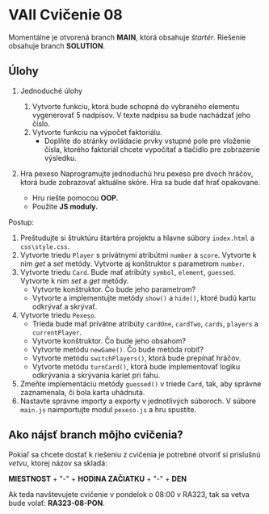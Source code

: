 # VAII Cvičenie 08

Momentálne je otvorená branch __MAIN__, ktorá obsahuje _štartér_. Riešenie obsahuje branch  __SOLUTION__.

## Úlohy

1. Jednoduché úlohy
   1. Vytvorte funkciu, ktorá bude schopná do vybraného elementu vygenerovať 5 nadpisov. V texte nadpisu sa bude
      nachádzať jeho číslo.
   2. Vytvorte funkciu na výpočet faktoriálu.
      * Doplňte do stránky ovládacie prvky vstupné pole pre vloženie čísla, ktorého faktoriál chcete vypočítať a
        tlačidlo pre zobrazenie výsledku.


2. Hra pexeso
   Naprogramujte jednoduchú hru pexeso pre dvoch hráčov, ktorá bude zobrazovať aktuálne skóre. Hra sa bude dať hrať 
opakovane.
   * Hru riešte pomocou __OOP.__
   * Použite __JS moduly.__

Postup:
1. Preštudujte si štruktúru štartéra projektu a hlavne súbory `index.html` a `css\style.css`.
2. Vytvorte triedu `Player` s privátnymi atribútmi `number` a `score`. Vytvorte k nim _get_ a _set_ metódy. Vytvorte aj 
konštruktor s parametrom `number`.
3. Vytvorte triedu `Card`. Bude mať atribúty `symbol`, `element`, `guessed`. Vytvorte k nim _set_ a _get_ metódy.
   * Vytvorte konštruktor. Čo bude jeho parametrom?
   * Vytvorte a implementujte metódy `show()` a `hide()`, ktoré budú kartu odkrývať a skrývať.
4. Vytvorte triedu `Pexeso`.
   * Trieda bude mať privátne atribúty `cardOne`, `cardTwo`, `cards`, `players` a `currentPlayer`.
   * Vytvorte konštruktor. Čo bude jeho obsahom?
   * Vytvorte metódu `newGame()`. Čo bude metóda robiť?
   * Vytvorte metódu `switchPlayers()`, ktorá bude prepínať hráčov.
   * Vytvorte metódu `turnCard()`, ktorá bude implementovať logiku odkrývania a skrývania kariet pri ťahu.
5. Zmeňte implementáciu metódy `guessed()` v triede `Card`, tak, aby správne zaznamenala, či bola karta uhádnutá.
6. Nastavte správne importy a exporty v jednotlivých súboroch. V súbore `main.js` naimportujte modul `pexeso.js` a hru 
spustite.


## Ako nájsť branch môjho cvičenia?

Pokiaľ sa chcete dostať k riešeniu z cvičenia je potrebné otvoriť si príslušnú _vetvu_, ktorej názov sa skladá:

__MIESTNOST__ + "-" + __HODINA ZAČIATKU__ + "-" + __DEN__

Ak teda navštevujete cvičenie v pondelok o 08:00 v RA323, tak sa vetva bude volať: __RA323-08-PON__.
